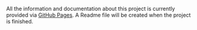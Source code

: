 All the information and documentation about this project is currently provided via [GitHub Pages](https://codingfactoryt.github.io/8-Bit-Breadboard-Computer/). A Readme file will be created when the project is finished.
